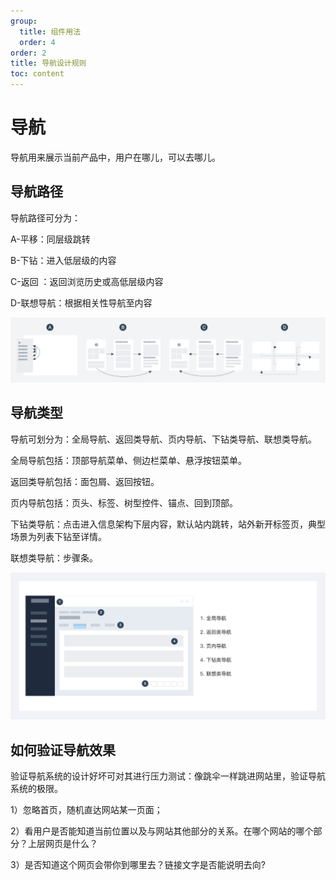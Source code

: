 ```yaml
---
group:
  title: 组件用法
  order: 4
order: 2
title: 导航设计规则
toc: content
---
```


# 导航

导航用来展示当前产品中，用户在哪儿，可以去哪儿。

## 导航路径

导航路径可分为：

A-平移：同层级跳转

B-下钻：进入低层级的内容

C-返回 ：返回浏览历史或高低层级内容

D-联想导航：根据相关性导航至内容

<img class="preview-img no-padding" src="./assets/images/navigation-rules/1.jpeg">

## 导航类型

导航可划分为：全局导航、返回类导航、页内导航、下钻类导航、联想类导航。

全局导航包括：顶部导航菜单、侧边栏菜单、悬浮按钮菜单。

返回类导航包括：面包屑、返回按钮。

页内导航包括：页头、标签、树型控件、锚点、回到顶部。

下钻类导航：点击进入信息架构下层内容，默认站内跳转，站外新开标签页，典型场景为列表下钻至详情。

联想类导航：步骤条。

<img class="preview-img no-padding" src="./assets/images/navigation-rules/2.jpeg">

## 如何验证导航效果

验证导航系统的设计好坏可对其进行压力测试：像跳伞一样跳进网站里，验证导航系统的极限。

1）忽略首页，随机直达网站某一页面；

2）看用户是否能知道当前位置以及与网站其他部分的关系。在哪个网站的哪个部分？上层网页是什么？

3）是否知道这个网页会带你到哪里去？链接文字是否能说明去向?
